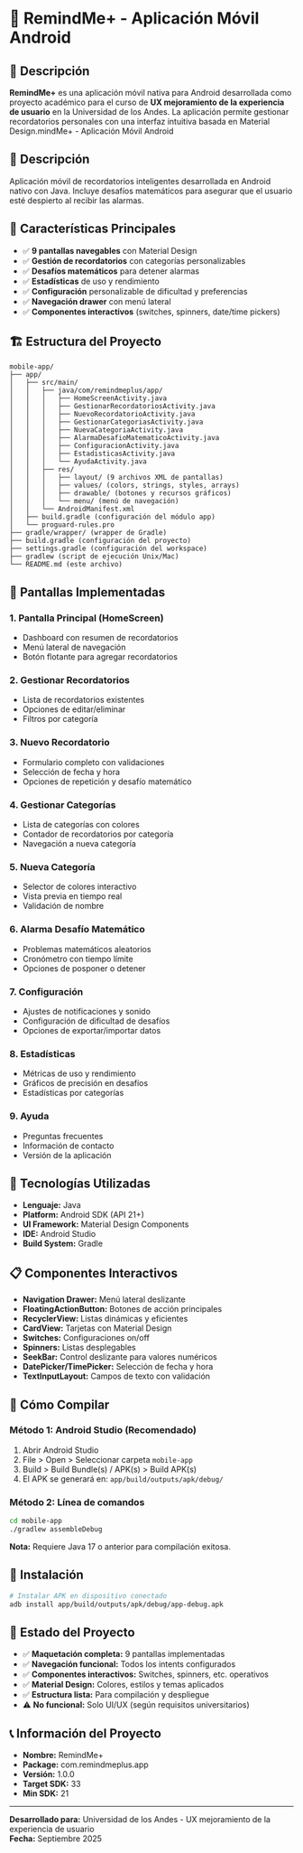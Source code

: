 # 📱 RemindMe+ - Aplicación Móvil Android

## 🎯 **Descripción**
**RemindMe+** es una aplicación móvil nativa para Android desarrollada como proyecto académico para el curso de **UX mejoramiento de la experiencia de usuario** en la Universidad de los Andes. La aplicación permite gestionar recordatorios personales con una interfaz intuitiva basada en Material Design.mindMe+ - Aplicación Móvil Android

## 📱 **Descripción**
Aplicación móvil de recordatorios inteligentes desarrollada en Android nativo con Java. Incluye desafíos matemáticos para asegurar que el usuario esté despierto al recibir las alarmas.

## 🎯 **Características Principales**
- ✅ **9 pantallas navegables** con Material Design
- ✅ **Gestión de recordatorios** con categorías personalizables
- ✅ **Desafíos matemáticos** para detener alarmas
- ✅ **Estadísticas** de uso y rendimiento
- ✅ **Configuración** personalizable de dificultad y preferencias
- ✅ **Navegación drawer** con menú lateral
- ✅ **Componentes interactivos** (switches, spinners, date/time pickers)

## 🏗️ **Estructura del Proyecto**

```
mobile-app/
├── app/
│   ├── src/main/
│   │   ├── java/com/remindmeplus/app/
│   │   │   ├── HomeScreenActivity.java
│   │   │   ├── GestionarRecordatoriosActivity.java
│   │   │   ├── NuevoRecordatorioActivity.java
│   │   │   ├── GestionarCategoriasActivity.java
│   │   │   ├── NuevaCategoriaActivity.java
│   │   │   ├── AlarmaDesafioMatematicoActivity.java
│   │   │   ├── ConfiguracionActivity.java
│   │   │   ├── EstadisticasActivity.java
│   │   │   └── AyudaActivity.java
│   │   ├── res/
│   │   │   ├── layout/ (9 archivos XML de pantallas)
│   │   │   ├── values/ (colors, strings, styles, arrays)
│   │   │   ├── drawable/ (botones y recursos gráficos)
│   │   │   └── menu/ (menú de navegación)
│   │   └── AndroidManifest.xml
│   ├── build.gradle (configuración del módulo app)
│   └── proguard-rules.pro
├── gradle/wrapper/ (wrapper de Gradle)
├── build.gradle (configuración del proyecto)
├── settings.gradle (configuración del workspace)
├── gradlew (script de ejecución Unix/Mac)
└── README.md (este archivo)
```

## 🎨 **Pantallas Implementadas**

### 1. **Pantalla Principal (HomeScreen)**
- Dashboard con resumen de recordatorios
- Menú lateral de navegación
- Botón flotante para agregar recordatorios

### 2. **Gestionar Recordatorios**
- Lista de recordatorios existentes
- Opciones de editar/eliminar
- Filtros por categoría

### 3. **Nuevo Recordatorio**
- Formulario completo con validaciones
- Selección de fecha y hora
- Opciones de repetición y desafío matemático

### 4. **Gestionar Categorías**
- Lista de categorías con colores
- Contador de recordatorios por categoría
- Navegación a nueva categoría

### 5. **Nueva Categoría**
- Selector de colores interactivo
- Vista previa en tiempo real
- Validación de nombre

### 6. **Alarma Desafío Matemático**
- Problemas matemáticos aleatorios
- Cronómetro con tiempo límite
- Opciones de posponer o detener

### 7. **Configuración**
- Ajustes de notificaciones y sonido
- Configuración de dificultad de desafíos
- Opciones de exportar/importar datos

### 8. **Estadísticas**
- Métricas de uso y rendimiento
- Gráficos de precisión en desafíos
- Estadísticas por categorías

### 9. **Ayuda**
- Preguntas frecuentes
- Información de contacto
- Versión de la aplicación

## 🔧 **Tecnologías Utilizadas**
- **Lenguaje:** Java
- **Platform:** Android SDK (API 21+)
- **UI Framework:** Material Design Components
- **IDE:** Android Studio
- **Build System:** Gradle

## 📋 **Componentes Interactivos**
- **Navigation Drawer:** Menú lateral deslizante
- **FloatingActionButton:** Botones de acción principales
- **RecyclerView:** Listas dinámicas y eficientes
- **CardView:** Tarjetas con Material Design
- **Switches:** Configuraciones on/off
- **Spinners:** Listas desplegables
- **SeekBar:** Control deslizante para valores numéricos
- **DatePicker/TimePicker:** Selección de fecha y hora
- **TextInputLayout:** Campos de texto con validación

## 🚀 **Cómo Compilar**

### **Método 1: Android Studio (Recomendado)**
1. Abrir Android Studio
2. File > Open > Seleccionar carpeta `mobile-app`
3. Build > Build Bundle(s) / APK(s) > Build APK(s)
4. El APK se generará en: `app/build/outputs/apk/debug/`

### **Método 2: Línea de comandos**
```bash
cd mobile-app
./gradlew assembleDebug
```

**Nota:** Requiere Java 17 o anterior para compilación exitosa.

## 📱 **Instalación**
```bash
# Instalar APK en dispositivo conectado
adb install app/build/outputs/apk/debug/app-debug.apk
```

## 🎯 **Estado del Proyecto**
- ✅ **Maquetación completa:** 9 pantallas implementadas
- ✅ **Navegación funcional:** Todos los intents configurados
- ✅ **Componentes interactivos:** Switches, spinners, etc. operativos
- ✅ **Material Design:** Colores, estilos y temas aplicados
- ✅ **Estructura lista:** Para compilación y despliegue
- ⚠️ **No funcional:** Solo UI/UX (según requisitos universitarios)

## 📞 **Información del Proyecto**
- **Nombre:** RemindMe+
- **Package:** com.remindmeplus.app
- **Versión:** 1.0.0
- **Target SDK:** 33
- **Min SDK:** 21

---
**Desarrollado para:** Universidad de los Andes - UX mejoramiento de la experiencia de usuario  
**Fecha:** Septiembre 2025
